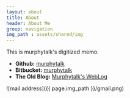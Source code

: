```yaml
---
layout: about
title: About
header: About Me
group: navigation
img_path : assets/shared/img
---
```

This is murphytalk's digitized memo.

 * **Github:** [murphytalk](https://github.com/murphytalk)
 * **Bitbucket:** [murphytalk](https://bitbucket.org/murphytalk)
 * **The Old Blog:** [Murphytalk's WebLog](http://murphytalk-log.appspot.com/)

![mail address]({{ page.img_path }}/gmail.png)
